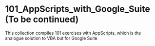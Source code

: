 # 101_AppScripts_with_Google_Suite (To be continued)
This collection compiles 101 exercises with AppScripts, which is the analogue solution to VBA but for Google Suite 
